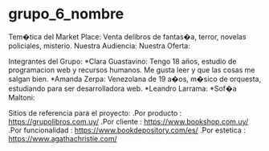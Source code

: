 # grupo_6_nombre

Tem�tica del Market Place: Venta delibros de fantas�a, terror, novelas policiales, misterio.
Nuestra Audiencia:
Nuestra Oferta:

Integrantes del Grupo:
*Clara Guastavino: Tengo 18 años, estudio de programacion web y recursos humanos. Me gusta leer y que las cosas me salgan bien.
*Amanda Zerpa: Venezolana de 19 a�os, m�sico de orquesta, estudiando para ser desarrolladora web.
*Leandro Larrama:
*Sof�a Maltoni:

Sitios de referencia para el proyecto: 
.Por producto : https://grupolibros.com.uy/
.Por cliente : https://www.bookshop.com.uy/ 
.Por funcionalidad : https://www.bookdepository.com/es/
.Por estetica :  https://www.agathachristie.com/
